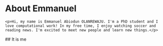  

<!DOCTYPE html>
<html>
  <head>
    <title>Introducing Emmanuel Abiodun OLANREWAJU</title>
  </head>
  <body>
    <h1>About Emmanuel</h1>
    
    <p>Hi, my name is Emmanuel Abiodun OLANREWAJU. I'm a PhD student and I love computational work! In my free time, I enjoy watching soccer and reading news. I'm excited to meet new people and learn new things.</p>
  </body>
</html>
## It is me
